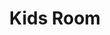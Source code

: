 ---
title: Kids Room
credit: Production Designer
project: Flight
img_src: /assets/images/Flight6A.jpg
featured_portfolio: None
featured_home: True
project_order: 1
portfolio_order: None
home_order: 3
---